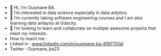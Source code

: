 - 👋 Hi, I’m Ousmane BA.
- 👀 I’m interested in data science especially in data anlytics.
- 🌱 I’m currently taking software engineering courses and I am also learning data anlaysis at Udacity.
- 💞️ I’m looking to learn and collaborate on multiple awesome projects that meet my interests.
- How to reach me :
- Linked in : www.linkedin.com/in/ousmane-ba-8197751a1
- Twitter : Ousmane_ba23

<!---
OusmaneDev23/OusmaneDev23 is a ✨ special ✨ repository because its `README.md` (this file) appears on your GitHub profile.
You can click the Preview link to take a look at your changes.
--->
